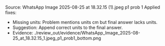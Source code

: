 Source: WhatsApp Image 2025-08-25 at 18.32.15 (1).jpeg p1 prob 1
Applied fixes:
- Missing units: Problem mentions units cm but final answer lacks units.
- Suggestion: Append correct units to the final answer.
- Evidence: ./review_out/evidence/WhatsApp_Image_2025-08-25_at_18.32.15_1.jpeg_p1_prob1_bottom.png